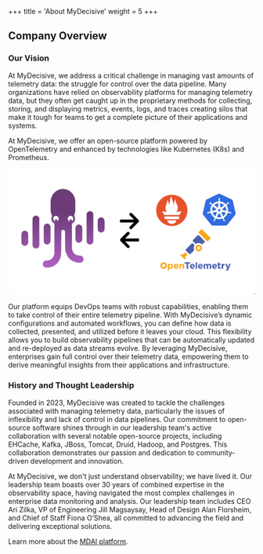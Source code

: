 +++
title = 'About MyDecisive'
weight = 5
+++

## Company Overview

### Our Vision

At MyDecisive, we address a critical challenge in managing vast amounts of telemetry data: the struggle for control over the data pipeline. Many organizations have relied on observability platforms for managing telemetry data, but they often get caught up in the proprietary methods for collecting, storing, and displaying metrics, events, logs, and traces creating silos that make it tough for teams to get a complete picture of their applications and systems.

At MyDecisive, we offer an open-source platform powered by OpenTelemetry and enhanced by technologies like Kubernetes (K8s) and Prometheus.

![MDAI Open-Source](./overview.png)

Our platform equips DevOps teams with robust capabilities, enabling them to take control of their entire telemetry pipeline. With MyDecisive’s dynamic configurations and automated workflows, you can define how data is collected, presented, and utilized before it leaves your cloud. This flexibility allows you to build observability pipelines that can be automatically updated and re-deployed as data streams evolve. By leveraging MyDecisive, enterprises gain full control over their telemetry data, empowering them to derive meaningful insights from their applications and infrastructure.

### History and Thought Leadership

Founded in 2023, MyDecisive was created to tackle the challenges associated with managing telemetry data, particularly the issues of inflexibility and lack of control in data pipelines. Our commitment to open-source software shines through in our leadership team's active collaboration with several notable open-source projects, including EHCache, Kafka, JBoss, Tomcat, Druid, Hadoop, and Postgres. This collaboration demonstrates our passion and dedication to community-driven development and innovation.

At MyDecisive, we don't just understand observability; we have lived it. Our leadership team boasts over 30 years of combined expertise in the observability space, having navigated the most complex challenges in enterprise data monitoring and analysis. Our leadership team includes CEO Ari Zilka, VP of Engineering Jill Magsaysay, Head of Design Alan Florsheim, and Chief of Staff Fiona O’Shea, all committed to advancing the field and delivering exceptional solutions.

Learn more about the [MDAI platform](platform.html).
